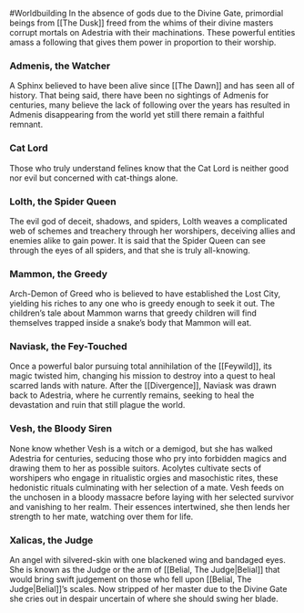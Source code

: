 #Worldbuilding 
In the absence of gods due to the Divine Gate, primordial beings from [[The Dusk]] freed from the whims of their divine masters corrupt mortals on Adestria with their machinations. These powerful entities amass a following that gives them power in proportion to their worship.

  

### Admenis, the Watcher

A Sphinx believed to have been alive since [[The Dawn]] and has seen all of history. That being said, there have been no sightings of Admenis for centuries, many believe the lack of following over the years has resulted in Admenis disappearing from the world yet still there remain a faithful remnant.

### Cat Lord

Those who truly understand felines know that the Cat Lord is neither good nor evil but concerned with cat-things alone.

  

### Lolth, the Spider Queen

The evil god of deceit, shadows, and spiders, Lolth weaves a complicated web of schemes and treachery through her worshipers, deceiving allies and enemies alike to gain power. It is said that the Spider Queen can see through the eyes of all spiders, and that she is truly all-knowing.

  

### Mammon, the Greedy

Arch-Demon of Greed who is believed to have established the Lost City, yielding his riches to any one who is greedy enough to seek it out. The children’s tale about Mammon warns that greedy children will find themselves trapped inside a snake’s body that Mammon will eat.

  

### Naviask, the Fey-Touched

Once a powerful balor pursuing total annihilation of the [[Feywild]], its magic twisted him, changing his mission to destroy into a quest to heal scarred lands with nature. After the [[Divergence]], Naviask was drawn back to Adestria, where he currently remains, seeking to heal the devastation and ruin that still plague the world.

### Vesh, the Bloody Siren

None know whether Vesh is a witch or a demigod, but she has walked Adestria for centuries, seducing those who pry into forbidden magics and drawing them to her as possible suitors. Acolytes cultivate sects of worshipers who engage in ritualistic orgies and masochistic rites, these hedonistic rituals culminating with her selection of a mate. Vesh feeds on the unchosen in a bloody massacre before laying with her selected survivor and vanishing to her realm. Their essences intertwined, she then lends her strength to her mate, watching over them for life.

  

### Xalicas, the Judge

An angel with silvered-skin with one blackened wing and bandaged eyes. She is known as the Judge or the arm of [[Belial, The Judge|Belial]] that would bring swift judgement on those who fell upon [[Belial, The Judge|Belial]]’s scales. Now stripped of her master due to the Divine Gate she cries out in despair uncertain of where she should swing her blade.
